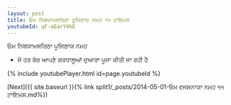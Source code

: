 ```yaml
---
layout: post
title: ਓਮ ਨਿਥਯਾਮਸਰਿਠਾ ਪੂਜਿਠਾਯ ਨਮਹ ੧੧ ਟਾਇਮਸ
youtubeId: qF-aEarY4kE
---
```

 
 
 ਓਮ ਨਿਥਯਾਮਸਰਿਠਾ ਪੂਜਿਠਾਯ ਨਮਹ  
 
 -  ਜੋ ਹਰ ਰੋਜ਼ ਆਪਣੇ ਸ਼ਰਧਾਲੂਆਂ ਦੁਆਰਾ ਪੂਜਾ ਕੀਤੀ ਜਾ ਰਹੀ ਹੈ 
 
  
 
  
 
 
 
 
 
 


{% include youtubePlayer.html id=page.youtubeId %}
 
[Next]({{ site.baseurl }}{% link  split1/_posts/2014-05-01-ਓਮ ਵਜਸਨਾਯਾ ਨਮਹ ੧੧ ਟਾਇਮਸ.md%})
 
